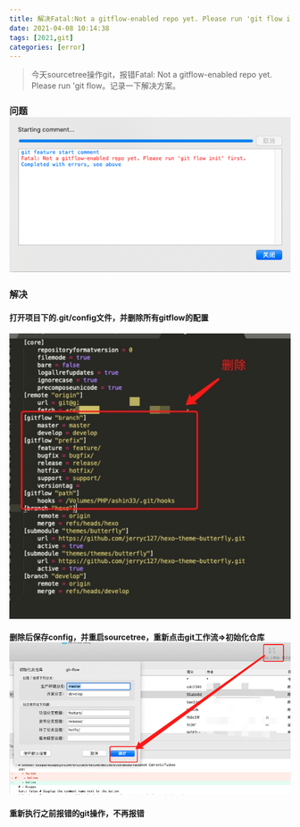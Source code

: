 ```yaml
---
title: 解决Fatal:Not a gitflow-enabled repo yet. Please run 'git flow init' first
date: 2021-04-08 10:14:38
tags: [2021,git]
categories: [error]
---
```


>今天sourcetree操作git，报错Fatal: Not a gitflow-enabled repo yet. Please run 'git flow。记录一下解决方案。
### 问题![251617846939_.pic](/images/251617846939_.pic.jpg)

### 解决
#### 打开项目下的.git/config文件，并删除所有gitflow的配置
![](/images/16178492522634.jpg)
#### 删除后保存config，并重启sourcetree，重新点击git工作流=>初始化仓库![261617847178_.pic_hd](/images/261617847178_.pic_hd.jpg)

#### 重新执行之前报错的git操作，不再报错